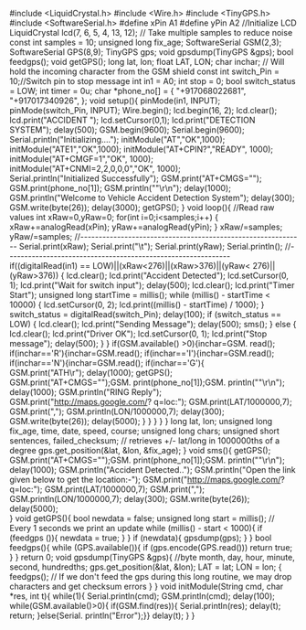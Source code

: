 #include <LiquidCrystal.h>
 #include <Wire.h>
 #include <TinyGPS.h>
 #include <SoftwareSerial.h>
 #define xPin A1
 #define yPin A2
 //Initialize LCD
 LiquidCrystal lcd(7, 6, 5, 4, 13, 
12);
 // Take multiple samples to reduce 
noise
 const int samples = 10;
 unsigned long fix_age;
 SoftwareSerial GSM(2,3);
SoftwareSerial GPS(8,9);
 TinyGPS gps;
 void gpsdump(TinyGPS &gps);
 bool feedgps();
 void getGPS();
 long lat, lon;
 float LAT, LON;
 char inchar; // Will hold the 
incoming character from the GSM 
shield
 const int switch_Pin = 10;//Switch 
pin to stop message
 int in1 = A0;
int stop = 0;
 bool switch_status = LOW;
 int timer = 0u;
 char *phone_no[] = {
 "+917068022681", 
"+917017340926", 
};
 void setup(){
 pinMode(in1, INPUT);
 pinMode(switch_Pin, INPUT);
 Wire.begin();
 lcd.begin(16, 2);
 lcd.clear();  
lcd.print("ACCIDENT ");
 lcd.setCursor(0,1);
lcd.print("DETECTION SYSTEM");
 delay(500);
 GSM.begin(9600);
 Serial.begin(9600);
 Serial.println("Initializing....");
 initModule("AT","OK",1000);
 initModule("ATE1","OK",1000);
 initModule("AT+CPIN?","READY",
 1000);  
initModule("AT+CMGF=1","OK",
 1000);     
initModule("AT+CNMI=2,2,0,0,0","OK",
 1000);  
Serial.println("Initialized 
Successfully");
GSM.print("AT+CMGS=\"");
 GSM.print(phone_no[1]);
 GSM.println("\"\r\n");
 delay(1000);
 GSM.println("Welcome to Vehicle 
Accident Detection System");
 delay(300);
 GSM.write(byte(26));
 delay(3000); 
getGPS(); 
}
 void loop(){
 //Read raw values
 int xRaw=0,yRaw=0;
 for(int i=0;i<samples;i++)
 {
 xRaw+=analogRead(xPin);
 yRaw+=analogRead(yPin);
}
 xRaw/=samples;
 yRaw/=samples;
 //-------------------------------------------------------------
Serial.print(xRaw);
 Serial.print("\t");
 Serial.print(yRaw);
 Serial.println();
 //-------------------------------------------------------------
if((digitalRead(in1) == 
LOW)||(xRaw<276)||(xRaw>376)||(yRaw<
 276)||(yRaw>376))
 {
 lcd.clear();
lcd.print("Accident Detected");
 lcd.setCursor(0, 1);
 lcd.print("Wait for switch 
input");
 delay(500);
 lcd.clear();
 lcd.print("Timer Start");
 unsigned long startTime = 
millis();
 while (millis() - startTime < 
10000) {
 lcd.setCursor(0, 2);
 lcd.print((millis() - 
startTime) / 1000);
 }
 switch_status = 
digitalRead(switch_Pin);
 delay(100);
if (switch_status == LOW) {
 lcd.clear();
 lcd.print("Sending Message");
 delay(500);
 sms();
 } else {
 lcd.clear();
 lcd.print("Driver OK");
 lcd.setCursor(0, 1);
 lcd.print("Stop message");
 delay(500);
 }
 }
 if(GSM.available() >0){inchar=GSM.
 read();
 if(inchar=='R'){inchar=GSM.read(); 
if(inchar=='I'){inchar=GSM.read();
 if(inchar=='N'){inchar=GSM.read();
if(inchar=='G'){  
GSM.print("ATH\r");
 delay(1000);
 getGPS();     
GSM.print("AT+CMGS=\"");GSM.
 print(phone_no[1]);GSM.
 println("\"\r\n");
 delay(1000);
 GSM.println("RING Reply");
 GSM.print("http://maps.google.com/?
 q=loc:");
 GSM.print(LAT/1000000,7);
 GSM.print(",");
 GSM.println(LON/1000000,7);
 delay(300);
 GSM.write(byte(26));
 delay(5000);
 }
 }
}
 }
 }
 long lat, lon;
 unsigned long fix_age, time, 
date, speed, course;
 unsigned long chars;
 unsigned short sentences, 
failed_checksum;
 // retrieves +/- lat/long in 
1000000ths of a degree
 gps.get_position(&lat, &lon, 
&fix_age);
 }
void sms(){
 getGPS();     
GSM.print("AT+CMGS=\"");GSM.
 print(phone_no[1]);GSM.
 println("\"\r\n");
 delay(1000);
 GSM.println("Accident Detected..");
 GSM.println("Open the link given 
below to get the location:-");
 GSM.print("http://maps.google.com/?
 q=loc:");
 GSM.print(LAT/1000000,7);
 GSM.print(",");
 GSM.println(LON/1000000,7);
 delay(300);
 GSM.write(byte(26));
 delay(5000);  
}
void getGPS(){
 bool newdata = false;
 unsigned long start = millis();
 // Every 1 seconds we print an 
update
 while (millis() - start < 1000){
 if (feedgps ()){
 newdata = true;
 }
 }
 if (newdata){
 gpsdump(gps);
 }
 }
 bool feedgps(){
 while (GPS.available()){
 if (gps.encode(GPS.read()))
 return true;
 }
}
 return 0;
 void gpsdump(TinyGPS &gps){
 //byte month, day, hour, minute, 
second, hundredths;
 gps.get_position(&lat, &lon);
 LAT = lat;
 LON = lon;
 {
 feedgps(); // If we don't feed 
the gps during this long routine, 
we may drop characters and get 
checksum errors
 }
 }
 void initModule(String cmd, char 
*res, int t){
 while(1){
    Serial.println(cmd);
    GSM.println(cmd);
    delay(100);
    while(GSM.available()>0){
       if(GSM.find(res)){
        Serial.println(res);
        delay(t);
        return;
       }else{Serial.
 println("Error");}}
    delay(t);
  }
 }
